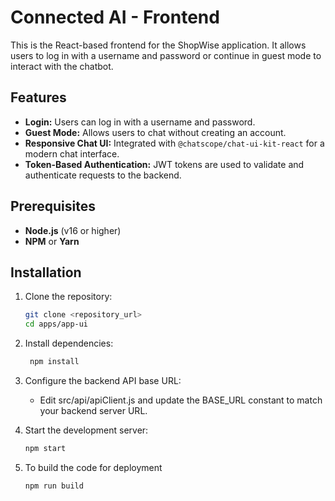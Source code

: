 # Connected AI - Frontend

This is the React-based frontend for the ShopWise application. It allows users to log in with a username and password or continue in guest mode to interact with the chatbot.

## Features

- **Login:** Users can log in with a username and password.
- **Guest Mode:** Allows users to chat without creating an account.
- **Responsive Chat UI:** Integrated with `@chatscope/chat-ui-kit-react` for a modern chat interface.
- **Token-Based Authentication:** JWT tokens are used to validate and authenticate requests to the backend.

## Prerequisites

- **Node.js** (v16 or higher)
- **NPM** or **Yarn**

## Installation

1. Clone the repository:

   ```bash
   git clone <repository_url>
   cd apps/app-ui
   ```

2. Install dependencies:

   ```bash
    npm install
   ```

3. Configure the backend API base URL:

   - Edit src/api/apiClient.js and update the BASE_URL constant to match your backend server URL.

4. Start the development server:

   ```bash
   npm start
   ```

5. To build the code for deployment
   ```bash
   npm run build
   ```
